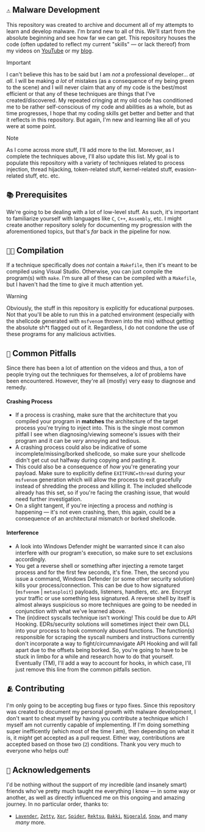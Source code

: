## `⚠️` Malware Development


This repository was created to archive and document all of my attempts to learn and develop malware. I'm brand new to all of this. We'll start from the absolute beginning and see how far we can get. This repository houses the code (often updated to reflect my current "skills" — or lack thereof) from my videos on [YouTube](https://youtube.com/@crr0ww) or my [blog](https://www.crow.rip). 

> [!Important]
> I can't believe this has to be said but I am _not_ a professional developer... _at all_. I will be making _a lot_ of mistakes (as a consequence of my being green to the scene) and I will never claim that any of my code is the best/most efficient or that any of these techniques are things that I've created/discovered. My repeated cringing at my old code has conditioned me to be rather self-conscious of my code and abilities as a whole, but as time progresses, I hope that my coding skills get better and better and that it reflects in this repository. But again, I'm new and learning like all of you were at some point.

> [!Note]
> As I come across more stuff, I'll add more to the list. Moreover, as I complete the techniques above, I'll also update this list. My goal is to populate this repository with a variety of techniques related to process injection, thread hijacking, token-related stuff, kernel-related stuff, evasion-related stuff, etc. etc.

## `📚` Prerequisites
We're going to be dealing with a lot of low-level stuff. As such, it's important to familiarize yourself with languages like `C`, `C++`, `Assembly`, etc. I might create another repository solely for documenting my progression with the aforementioned topics, but that's _far_ back in the pipeline for now.

## `👨‍💻` Compilation
If a technique specifically does _not_ contain a `Makefile`, then it's meant to be compiled using Visual Studio. Otherwise, you can just compile the program(s) with `make`. I'm sure all of these can be compiled with a `Makefile`, but I haven't had the time to give it much attention yet.

> [!Warning]
> Obviously, the stuff in this repository is explicitly for educational purposes. Not that you'll be able to run this in a patched environment (especially with the shellcode generated with `msfvenom` thrown into the mix) without getting the absolute sh*t flagged out of it. Regardless, I do not condone the use of these programs for any malicious activities. 

## `🛑` Common Pitfalls
Since there has been a lot of attention on the videos and thus, a ton of people trying out the techniques for themselves, a _lot_ of problems have been encountered. However, they're all (mostly) very easy to diagnose and remedy.
#### Crashing Process
- If a process is crashing, make sure that the architecture that you compiled your program in **matches** the architecture of the target process you're trying to inject into. This is the single most common pitfall I see when diagnosing/viewing someone's issues with their program and it can be _very_ annoying and tedious.
- A crashing process could also be indicative of some incomplete/missing/borked shellcode, so make sure your shellcode didn't get cut out halfway during copying and pasting it.
- This could also be a consequence of _how_ you're generating your payload. Make sure to explicitly define `EXITFUNC=thread` during your `msfvenom` generation which will allow the process to exit gracefully instead of shredding the process and killing it. The included shellcode already has this set, so if you're facing the crashing issue, that would need further investigation.
- On a slight tangent, if you're injecting a process and _nothing_ is happening — it's not even crashing, then, this again, could be a consequence of an architectural mismatch or borked shellcode.
#### Interference
- A look into Windows Defender might be warranted since it can also interfere with our program's execution, so make sure to set exclusions accordingly.
- You get a reverse shell or something after injecting a remote target process and for the first few seconds, it's fine. Then, the second you issue a command, Windows Defender (or some other security solution) kills your process/connection. This can be due to how signatured (`msfvenom` | `metasploit`) payloads, listeners, handlers, etc. are. Encrypt your traffic or use something less signatured. A reverse shell by itself is almost always suspicious so more techniques are going to be needed in conjunction with what we've learned above.
- The (in)direct syscalls technique isn't working! This could be due to API Hooking. EDRs/security solutions will sometimes inject their own DLL into your process to hook commonly abused functions. The function(s) responsible for scraping the syscall numbers and instructions currently don't incorporate a way to fight/circumnavigate API Hooking and will fall apart due to the offsets being borked. So, you're going to have to be stuck in limbo for a while and research how to do that yourself. Eventually (TM), I'll add a way to account for hooks, in which case, I'll just remove this line from the common pitfalls section. 

## `🫂` Contributing
I'm only going to be accepting bug fixes or typo fixes. Since this repository was created to document my personal growth with malware development, I don't want to cheat myself by having you contribute a technique which I myself am not currently capable of implementing. If I'm doing something super inefficently (which most of the time I am), then depending on what it is, it _might_ get accepted as a pull request. Either way, contributions are accepted based on those two (`2`) conditions. Thank you very much to everyone who helps out!

## `💖` Acknowledgements
I'd be nothing without the support of my incredible (and insanely smart) friends who've pretty much taught me everything I know — in some way or another, as well as directly influenced me on this ongoing and amazing journey. In no particular order, thanks to:
- [`Lavender`](https://github.com/Lavender-exe), [`Zetty`](https://github.com/Z3tty), [`Xor`](https://github.com/x0reaxeax), [`Spider`](https://twitter.com/C5pider), [`Rektsu`](https://twitter.com/rektsu1337), [`Bakki`](https://twitter.com/shubakki), [`Nigerald`](https://twitter.com/d_tranman), [`Snow`](https://twitter.com/never_unsealed), and many _many_ more.

